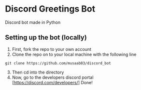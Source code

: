 # Discord Greetings Bot
Discord bot made in Python

## Setting up the bot (locally)

1. First, fork the repo to your own account
2. Clone the repo on to your local machine with the following line </br>
 ```
 git clone https://github.com/musaab03/discord_bot
 ```
3. Then cd into the directory
4. Now, go to the developers discord portal [https://discord.com/developers/]
Done!
